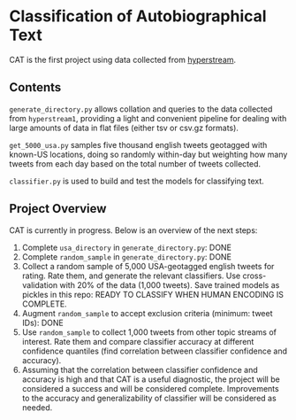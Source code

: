 # Classification of Autobiographical Text

CAT is the first project using data collected from <a href="https://github.com/DominicBurkart/SocialNetworkAnalysis/blob/master/Applications/Hyperstream1.java" target="_blank">hyperstream</a>.

## Contents

`generate_directory.py` allows collation and queries to the data collected
from `hyperstream1`, providing a light and convenient pipeline for dealing with
large amounts of data in flat files (either tsv or csv.gz formats).

`get_5000_usa.py` samples five thousand english tweets geotagged with
known-US locations, doing so randomly within-day but weighting how many
tweets from each day based on the total number of tweets collected.

`classifier.py` is used to build and test the models for classifying
text.

## Project Overview

CAT is currently in progress. Below is an overview of the next steps:

1. Complete `usa_directory` in `generate_directory.py`: DONE
2. Complete `random_sample` in `generate_directory.py`: DONE
3. Collect a random sample of 5,000 USA-geotagged english tweets for rating.
Rate them, and generate the relevant classifiers. Use cross-validation with
20% of the data (1,000 tweets). Save trained models as pickles in this repo: READY TO CLASSIFY WHEN HUMAN ENCODING IS COMPLETE.
4. Augment `random_sample` to accept exclusion criteria (minimum: tweet IDs): DONE
5. Use `random_sample` to collect 1,000 tweets from other topic streams of
interest. Rate them and compare classifier accuracy at different confidence
quantiles (find correlation between classifier confidence and accuracy).
6. Assuming that the correlation between classifier confidence and accuracy is
high and that CAT is a useful diagnostic, the project will be considered a
success and will be considered complete. Improvements to the accuracy and
generalizability of classifier will be considered as needed.
